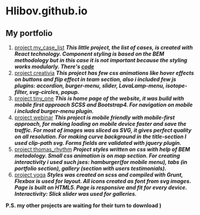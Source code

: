 # Hlibov.github.io
## My portfolio
1. [project my_case_list](https://hlibov.github.io/case-list/)
***This little project, the list of cases, is created with React technology. Component styling is based on the BEM methodology but in this case it is not important because the styling works modularly. There's [code](https://github.com/Hlibov/case-list)***
2. [project creativia](https://hlibov.github.io/creativia/)
***This project has few css animations like hover effects on buttons and flip effect in team section, also i included few js plugins: accordion, burger-menu, slider, LavaLamp-menu, isotope-filter, svg-circles, popup.***
3. [project tiny_one](https://hlibov.github.io/tiny_one/)
***This is home page of the website, it was build with mobile first approach SCSS and Bootstrap4. For navigation on mobile i included burger-menu plugin.***
4.  [project webinar](https://hlibov.github.io/webinar/)
***This project is mobile friendly with mobile-first approach, for making loading on mobile device faster and save the traffic. For most of images was sliced as SVG, it gives perfect quality on all resolution. For making curve background in the  title-section I used clip-path svg. Forms fields are validated with jquery plugin.***
5. [project thomas_rhythm](https://hlibov.github.io/thomas_rhythm/)
***Project styles written on css with help of BEM metodology. Small css animation is on map section. For creating interactivity i used such jses: hamburger(for mobile menu), tabs (in portfolio section), gallery (section with users testimonials).***
6. [project yoga](https://hlibov.github.io/yoga/)
***Styles was created on scss and compiled with Grunt, Flexbox is used for layout. All icons created as font from svg images. Page is built on HTML5. Page is responsive and fit for every device.
Interactivity: Slick slider was used for galleries.***

**P.S. my other projects are waiting for their turn to download )**
